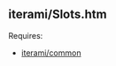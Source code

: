 iterami/Slots.htm
-----------------

Requires:
* [iterami/common](https://github.com/iterami/common)
